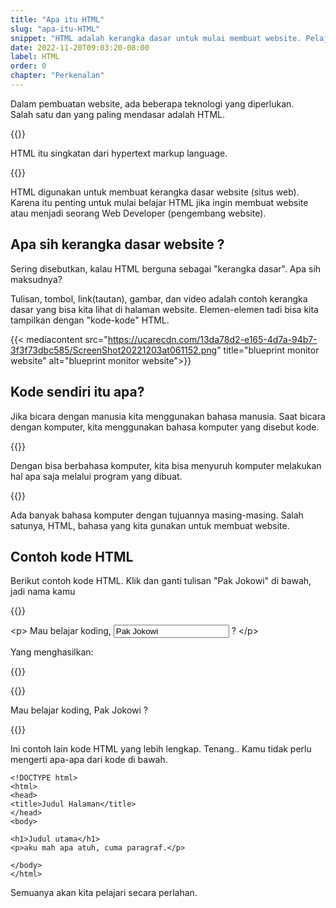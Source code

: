 ```yaml
---
title: "Apa itu HTML"
slug: "apa-itu-HTML"
snippet: "HTML adalah kerangka dasar untuk mulai membuat website. Pelajari lebih lanjut apa itu HTML"
date: 2022-11-20T09:03:20-08:00
label: HTML
order: 0
chapter: "Perkenalan"
---
```


Dalam pembuatan website, ada beberapa teknologi yang diperlukan.  
Salah satu dan yang paling mendasar adalah HTML.

{{<alert class="info">}}

<p> HTML itu singkatan dari <span class='italic'>hypertext markup language</span>.</p>
{{</alert>}}

HTML digunakan untuk membuat kerangka dasar website (situs web).  
Karena itu penting untuk mulai belajar HTML jika ingin membuat website atau menjadi seorang Web Developer (pengembang website).


## Apa sih kerangka dasar website ?

Sering disebutkan, kalau HTML berguna sebagai "kerangka dasar". Apa sih maksudnya?

Tulisan, tombol, link(tautan), gambar, dan video adalah contoh kerangka dasar yang bisa kita lihat di halaman website. Elemen-elemen tadi bisa kita tampilkan dengan "kode-kode" HTML.

{{< mediacontent src="https://ucarecdn.com/13da78d2-e165-4d7a-94b7-3f3f73dbc585/ScreenShot20221203at061152.png" title="blueprint monitor website" alt="blueprint monitor website">}}

## Kode sendiri itu apa?

Jika bicara dengan manusia kita menggunakan bahasa manusia. Saat bicara dengan komputer, kita menggunakan bahasa komputer yang disebut kode.

{{<alert class="info">}}
<p>Dengan bisa berbahasa komputer, kita bisa menyuruh komputer melakukan hal apa saja melalui program yang dibuat.</p>
{{</alert>}}

Ada banyak bahasa komputer dengan tujuannya masing-masing. Salah satunya, HTML, bahasa yang kita gunakan untuk membuat website.


## Contoh kode HTML

Berikut contoh kode HTML.
Klik dan ganti tulisan "Pak Jokowi" di bawah, jadi nama kamu

{{<rawhtml>}}

<div class='hljs language-xml text-center'>
&lt;p&gt; Mau belajar koding, <input id="nameInput" class='bg-transparent p-1 text-slate-200 w-[100px]' type='text' value='Pak Jokowi'> ?
&lt;/p&gt;
</div>
<p class='text-center'>Yang menghasilkan: </p>
{{</rawhtml>}}

{{<rawhtml>}}

<p class='text-center mb-10 -mt-5 text-sky-400'>Mau belajar koding, <span id="namePlaceHolder">Pak Jokowi</span> ?</p>
<script>
    const nameInput = document.getElementById('nameInput');
    const namePlaceHolder = document.getElementById('namePlaceHolder');
    nameInput.addEventListener("input", function() {
         namePlaceHolder.innerHTML = nameInput.value
    });
</script>
{{</rawhtml>}}

Ini contoh lain kode HTML yang lebih lengkap. Tenang.. Kamu tidak perlu mengerti apa-apa dari kode di bawah.

```
<!DOCTYPE html>
<html>
<head>
<title>Judul Halaman</title>
</head>
<body>

<h1>Judul utama</h1>
<p>aku mah apa atuh, cuma paragraf.</p>

</body>
</html>
```

Semuanya akan kita pelajari secara perlahan.
